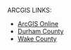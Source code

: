 ARCGIS LINKS:

- [ArcGIS Online](https://www.arcgis.com/home/)
- [Durham County](https://arcgis.com/home/item.html?id=da3d194d1e2e4c37afa851b46e29a3f6)
- [Wake County](https://www.arcgis.com/home/item.html?id=c25ea9d3aec047219087a254e77212b9)
